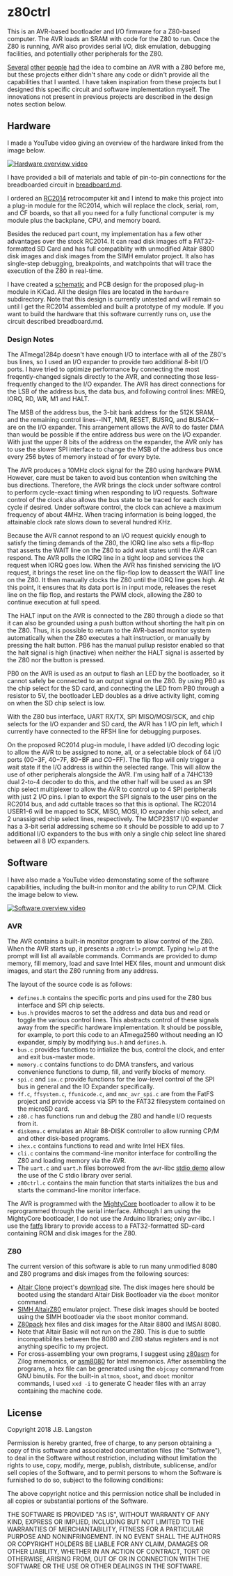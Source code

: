 # z80ctrl

This is an AVR-based bootloader and I/O firmware for a Z80-based computer.  The AVR loads an SRAM with code for the Z80 to run. Once the Z80 is running, AVR also provides serial I/O, disk emulation, debugging facilities, and potentially other peripherals for the Z80.

[Several](http://benryves.com/journal/3662496) [other](https://hackaday.io/project/7354-zaviour-board-avrz80-hybrid) [people](https://www.apress.com/us/book/9781484214268) [had](https://hackaday.io/project/19000-a-4-4ics-z80-homemade-computer-on-breadboard) the idea to combine an AVR with a Z80 before me, but these projects either didn't share any code or didn't provide all the capabilities that I wanted. I have taken inspiration from these projects but I designed this specific circuit and software implementation myself. The innovations not present in previous projects are described in the design notes section below.

## Hardware

I made a YouTube video giving an overview of the hardware linked from the image below.

[![Hardware overview video](https://img.youtube.com/vi/M8EIAxMpA-o/0.jpg)](https://www.youtube.com/watch?v=M8EIAxMpA-o)

I have provided a bill of materials and table of pin-to-pin connections for the breadboarded circuit in [breadboard.md](breadboard.md).

I ordered an [RC2014](https://rc2014.co.uk/) retrocomputer kit and I intend to make this project into a plug-in module for the RC2014, which will replace the clock, serial, rom, and CF boards, so that all you need for a fully functional computer is my module plus the backplane, CPU, and memory board. 

Besides the reduced part count, my implementation has a few other advantages over the stock RC2014. It can read disk images off a FAT32-formatted SD Card and has full compatiblity with unmodified Altair 8800 disk images and disk images from the SIMH emulator project. It also has single-step debugging, breakpoints, and watchpoints that will trace the execution of the Z80 in real-time.

I have created a [schematic](hardware/z80ctrl.pdf) and PCB design for the proposed plug-in module in KiCad. All the design files are located in the `hardware` subdirectory.  Note that this design is currently untested and will remain so until I get the RC2014 assembled and built a prototype of my module. If you want to build the hardware that this software currently runs on, use the circuit described breadboard.md.

### Design Notes

The ATmega1284p doesn't have enough I/O to interface with all of the Z80's bus lines, so I used an I/O expander to provide two additional 8-bit I/O ports.  I have tried to optimize performance by connecting the most freqently-changed signals directly to the AVR, and connecting those less-frequently changed to the I/O expander.  The AVR has direct connections for the LSB of the address bus, the data bus, and following control lines: MREQ, IORQ, RD, WR, M1 and HALT.  

The MSB of the address bus, the 3-bit bank address for the 512K SRAM, and the remaining control lines--INT, NMI, RESET, BUSRQ, and BUSACK--are on the I/O expander. This arrangement allows the AVR to do faster DMA than would be possible if the entire address bus were on the I/O expander. With just the upper 8 bits of the address on the expander, the AVR only has to use the slower SPI interface to change the MSB of the address bus once every 256 bytes of memory instead of for every byte. 

The AVR produces a 10MHz clock signal for the Z80 using hardware PWM. However, care must be taken to avoid bus contention when switching the bus directions.  Therefore, the AVR brings the clock under software control to perform cycle-exact timing when responding to I/O requests. Software control of the clock also allows the bus state to be traced for each clock cycle if desired.  Under software control, the clock can achieve a maximum frequency of about 4MHz. When tracing information is being logged, the attainable clock rate slows down to several hundred KHz.

Because the AVR cannot respond to an I/O request quickly enough to satisfy the timing demands of the Z80, the IORQ line also sets a flip-flop that asserts the WAIT line on the Z80 to add wait states until the AVR can respond.  The AVR polls the IORQ line in a tight loop and services the request when IORQ goes low. When the AVR has finished servicing the I/O request, it brings the reset line on the flip-flop low to deassert the WAIT line on the Z80.  It then manually clocks the Z80 until the IORQ line goes high. At this point, it ensures that its data port is in input mode, releases the reset line on the flip flop, and restarts the PWM clock, allowing the Z80 to continue execution at full speed.

The HALT input on the AVR is connected to the Z80 through a diode so that it can also be grounded using a push button without shorting the halt pin on the Z80.  Thus, it is possible to return to the AVR-based monitor system automatically when the Z80 executes a halt instruction, or manually by pressing the halt button.  PB6 has the manual pullup resistor enabled so that the halt signal is high (inactive) when neither the HALT signal is asserted by the Z80 nor the button is pressed.

PB0 on the AVR is used as an output to flash an LED by the bootloader, so it cannot safely be connected to an output signal on the Z80.  By using PB0 as the chip select for the SD card, and connecting the LED from PB0 through a resistor to 5V, the bootloader LED doubles as a drive activity light, coming on when the SD chip select is low.

With the Z80 bus interface, UART RX/TX, SPI MISO/MOSI/SCK, and chip selects for the I/O expander and SD card, the AVR has 1 I/O pin left, which I currently have connected to the RFSH line for debugging purposes.

On the proposed RC2014 plug-in module, I have added I/O decoding logic to allow the AVR to be assigned to none, all, or a selectable block of 64 I/O ports ($00-$3F, $40-$7F, $80-$BF and $C0-$FF). The flip flop will only trigger a wait state if the I/O address is within the selected range. This will allow the use of other peripherals alongside the AVR.  I'm using half of a 74HC139 dual 2-to-4 decoder to do this, and the other half will be used as an SPI chip select multiplexer to allow the AVR to control up to 4 SPI peripherals with just 2 I/O pins.  I plan to export the SPI signals to the user pins on the RC2014 bus, and add cuttable traces so that this is optional.  The RC2014 USER1-6 will be mapped to SCK, MISO, MOSI, IO expander chip select, and 2 unassigned chip select lines, respectively. The MCP23S17 I/O expander has a 3-bit serial addressing scheme so it should be possible to add up to 7 additional I/O expanders to the bus with only a single chip select line shared between all 8 I/O expanders.

## Software

I have also made a YouTube video demonstating some of the software capabilities, including the built-in monitor and the ability to run CP/M.  Click the image below to view.

[![Software overview video](https://img.youtube.com/vi/5hJ0k5ZuQRE/0.jpg)](https://www.youtube.com/watch?v=5hJ0k5ZuQRE)

### AVR

The AVR contains a built-in monitor program to allow control of the Z80.  When the AVR starts up, it presents a `z80ctrl>` prompt. Typing `help` at the prompt will list all available commands. Commands are provided to dump memory, fill memory, load and save Intel HEX files, mount and unmount disk images, and start the Z80 running from any address.

The layout of the source code is as follows:

- `defines.h` contains the specific ports and pins used for the Z80 bus interface and SPI chip selects.
- `bus.h` provides macros to set the address and data bus and read or toggle the various control lines. This abstracts control of these signals away from the specific hardware implementation. It should be possible, for example, to port this code to an ATmega2560 without needing an IO expander, simply by modifying `bus.h` and `defines.h`.
- `bus.c` provides functions to intialize the bus, control the clock, and enter and exit bus-master mode.
- `memory.c` contains functions to do DMA transfers, and various convenience functions to dump, fill, and verify blocks of memory.
- `spi.c` and `iox.c` provide functions for the low-level control of the SPI bus in general and the IO Expander specifically.
- `ff.c`, `ffsystem.c`, `ffunicode.c`, and `mmc_avr_spi.c` are from the FatFS project and provide access via SPI to the FAT32 filesystem contained on the microSD card.
- `z80.c` has functions run and debug the Z80 and handle I/O requests from it. 
- `diskemu.c` emulates an Altair 88-DISK controller to allow running CP/M and other disk-based programs.
- `ihex.c` contains functions to read and write Intel HEX files.
- `cli.c` contains the command-line monitor interface for controlling the Z80 and loading memory via the AVR.  
- The `uart.c` and `uart.h` files borrowed from the avr-libc [stdio demo](http://www.nongnu.org/avr-libc/user-manual/group__stdiodemo.html) allow the use of the C stdio library over serial.
- `z80ctrl.c` contains the main function that starts initializes the bus and starts the command-line monitor interface. 

The AVR is programmed with the [MightyCore](https://github.com/MCUdude/MightyCore) bootloader to allow it to be reprogrammed through the serial interface.  Although I am using the MightyCore bootloader, I do not use the Arduino libraries; only avr-libc. I use the [fatfs](http://elm-chan.org/fsw/ff/00index_e.html) library to provide access to a FAT32-formatted SD-card containing ROM and disk images for the Z80.

### Z80

The current version of this software is able to run many unmodified 8080 and Z80 programs and disk images from the following sources:

- [Altair Clone](http://altairclone.com) project's [download](http://altairclone.com/downloads/) site.  The disk images here should be booted using the standard Altair Disk Bootloader via the `dboot` monitor command.
- [SIMH AltairZ80](https://schorn.ch/altair.html) emulator project. These disk images should be booted using the SIMH bootloader via the `sboot` monitor command.
- [Z80pack](http://www.autometer.de/unix4fun/z80pack/) hex files and disk images for the Altair 8800 and IMSAI 8080.
- Note that Altair Basic will not run on the Z80. This is due to subtle incompatibilites between the 8080 and Z80 status registers and is not anything specific to my project.
- For cross-assembling your own programs, I suggest using [z80asm](http://www.nongnu.org/z80asm/) for Zilog mnemonics, or [asm8080](http://asm8080.sourceforge.net/) for Intel mnemonics. After assembling the programs, a hex file can be generated using the `objcopy` command from GNU binutils.  For the built-in `altmon`, `sboot`, and `dboot` monitor commands, I used `xxd -i` to generate C header files with an array containing the machine code.

## License

Copyright 2018 J.B. Langston

Permission is hereby granted, free of charge, to any person obtaining a copy of this software and associated documentation files (the "Software"), to deal in the Software without restriction, including without limitation the rights to use, copy, modify, merge, publish, distribute, sublicense, and/or sell copies of the Software, and to permit persons to whom the Software is furnished to do so, subject to the following conditions:

The above copyright notice and this permission notice shall be included in all copies or substantial portions of the Software.

THE SOFTWARE IS PROVIDED "AS IS", WITHOUT WARRANTY OF ANY KIND, EXPRESS OR IMPLIED, INCLUDING BUT NOT LIMITED TO THE WARRANTIES OF MERCHANTABILITY, FITNESS FOR A PARTICULAR PURPOSE AND NONINFRINGEMENT. IN NO EVENT SHALL THE AUTHORS OR COPYRIGHT HOLDERS BE LIABLE FOR ANY CLAIM, DAMAGES OR OTHER LIABILITY, WHETHER IN AN ACTION OF CONTRACT, TORT OR OTHERWISE, ARISING FROM, OUT OF OR IN CONNECTION WITH THE SOFTWARE OR THE USE OR OTHER DEALINGS IN THE SOFTWARE.
